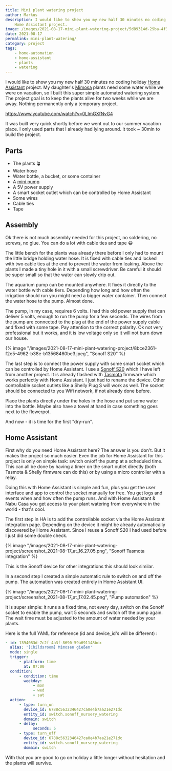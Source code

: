 ```yaml
---
title: Mini plant watering project
author: Markus
description: I would like to show you my new half 30 minutes no coding holiday
    Home Assistant project.
image: /images/2021-08-17-mini-plant-watering-project/5d89314d-29ba-4f3f-baf8-f2614ba7f494.jpeg
date: 2021-08-17
permalink: mini-plant-watering/
category: project
tags:
    - home-automation
    - home-assistant
    - plants
    - watering
---
```


I would like to show you my new half 30 minutes no coding holiday [Home Assistant](https://www.home-assistant.io) project. My daughter's [Mimosa](https://en.wikipedia.org/wiki/Mimosa_pudica) plants need some water while we were on vacation, so I built this super simple automated watering system. The project goal is to keep the plants alive for two weeks while we are away. Nothing permanently only a temporary project.

https://www.youtube.com/watch?v=0LImGXfNvG4

It was built very quick shortly before we went out to our summer vacation place. I only used parts that I already had lying around. It took ~ 30min to build the project.

## Parts

-   The plants 🪴
-   Water hose
-   Water bottle, a bucket, or some container
-   A [mini pump](https://www.aliexpress.com/item/33006096807.html)
-   A 5V power supply
-   A smart socket outlet which can be controlled by Home Assistant
-   Some wires
-   Cable ties
-   Tape

## Assembly

Ok there is not much assembly needed for this project, no soldering, no screws, no glue. You can do a lot with cable ties and tape 😀

The little bench for the plants was already there before I only had to mount the little bridge holding water hose. It is fixed with cable ties and locked with two cable ties at the end to prevent the water from leaking. Above the plants I made a tiny hole in it with a small screwdriver. Be careful it should be super small so that the water can slowly drip out.

The aquarium pump can be mounted anywhere. It fixes it directly to the water bottle with cable tiers. Depending how long and how often the irrigation should run you might need a bigger water container. Then connect the water hose to the pump. Almost done.

The pump, in my case, requires 6 volts. I had this old power supply that can deliver 5 volts, enough to run the pump for a few seconds. The wires from the pump are connected to the plug at the end of the power supply cable and fixed with some tape. Pay attention to the correct polarity. Ok not very professional but it works, and it is low voltage only so it will not burn down our house.

{% image "/images/2021-08-17-mini-plant-watering-project/8bce2361-f2e5-4962-b38e-b13568460be3.jpeg", "Sonoff S20" %}

The last step is to connect the power supply with some smart socket which can be controlled by Home Assistant. I use a [Sonoff S20](https://sonoff.tech/) which I have left from another project. It is already flashed with [Tasmota](https://tasmota.github.io/docs/) firmware which works perfectly with Home Assistant. I just had to rename the device. Other controllable socket outlets like a Shelly Plug S will work as well. The socket should be connected to you Wifi network, if not already done before.

Place the plants directly under the holes in the hose and put some water into the bottle. Maybe also have a towel at hand in case something goes next to the flowerpot.

And now - it is time for the first "dry-run".

## Home Assistant

First why do you need Home Assistant here? The answer is you don't. But it makes the project so much easier. Even the job for Home Assistant for this project is only on simple task: switch on/off the pump at a scheduled time. This can all be done by having a timer on the smart outlet directly (both Tasmota & Shelly firmware can do this) or by using a micro controller with a relay.

Doing this with Home Assistant is simple and fun, plus you get the user interface and app to control the socket manually for free. You get logs and events when and how often the pump runs. And with Home Assistant & Nabu Casa you get access to your plant watering from everywhere in the world - that's cool.

The first step in HA is to add the controllable socket via the Home Assistant integration page. Depending on the device it might be already automatically discovered by Home Assistant. Since I reuse a Sonoff S20 I had used before I just did some double check.

{% image "/images/2021-08-17-mini-plant-watering-project/screenshot_2021-08-17_at_16.27.05.png", "Sonoff Tasmota integration" %}

This is the Sonoff device for other integrations this should look similar.

In a second step I created a simple automatic rule to switch on and off the pump. The automation was created entirely in Home Assistant UI.

{% image "/images/2021-08-17-mini-plant-watering-project/screenshot_2021-08-17_at_17.02.45.png", "Pump automation" %}

It is super simple: it runs a a fixed time, not every day, switch on the Sonoff socket to enable the pump, wait 5 seconds and switch off the pump again. The wait time must be adjusted to the amount of water needed by your plants.

Here is the full YAML for reference (id and device_id's will be different) :

```yaml
- id: 1394083d-7c2f-4a3f-8690-59a691148bcx
  alias: '[Childsroom] Mimosen gießen'
  mode: single
  trigger:
      - platform: time
        at: 07:00
  condition:
      - condition: time
        weekday:
            - mon
            - wed
            - sat
  action:
      - type: turn_on
        device_id: 6788c5632346427ca0e4b7aa21e271dc
        entity_id: switch.sonoff_nursery_watering
        domain: switch
      - delay:
            seconds: 5
      - type: turn_off
        device_id: 6788c5632346427ca0e4b7aa21e271dc
        entity_id: switch.sonoff_nursery_watering
        domain: switch
```

With that you are good to go on holiday a little longer without hesitation and the plants will survive.
